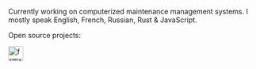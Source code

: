 Currently working on computerized maintenance management systems. I mostly speak English, French, Russian, Rust & JavaScript.

Open source projects:

<a href="https://github.com/flowsn4ke/frmx"><img src="https://www.frmx.dev/img/frmx.svg" height="30" alt="frmx logo" /></a>&nbsp;&nbsp;&nbsp;&nbsp;&nbsp;
